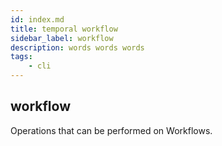 ```yaml
---
id: index.md
title: temporal workflow
sidebar_label: workflow
description: words words words
tags:
	- cli
---
```


## workflow

Operations that can be performed on Workflows.

